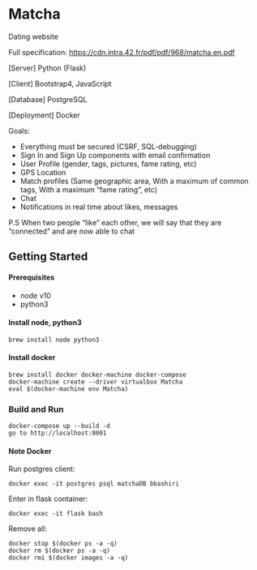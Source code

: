 # Matcha
Dating website

Full specification: https://cdn.intra.42.fr/pdf/pdf/968/matcha.en.pdf

[Server] Python (Flask)

[Client] Bootstrap4, JavaScript

[Database] PostgreSQL

[Deployment] Docker

Goals:

- Everything must be secured (CSRF, SQL-debugging)
- Sign In and Sign Up components with email confirmation
- User Profile (gender, tags, pictures, fame rating, etc)
- GPS Location
- Match profiles (Same geographic area, With a maximum of common tags, With a maximum “fame rating”, etc)
- Chat
- Notifications in real time about likes, messages

P.S  When two people “like” each other, we will say that they are “connected” and are now able to chat
## Getting Started

#### Prerequisites

- node v10
- python3

#### Install node, python3

```
brew install node python3
```

#### Install docker

```
brew install docker docker-machine docker-compose
docker-machine create --driver virtualbox Matcha
eval $(docker-machine env Matcha)
```

### Build and Run

```
docker-compose up --build -d
go to http://localhost:8001
```

#### Note Docker

Run postgres client:

```
docker exec -it postgres psql matchaDB bbashiri
```
Enter in flask container:
```
docker exec -it flask bash
```
Remove all:
```
docker stop $(docker ps -a -q)
docker rm $(docker ps -a -q)
docker rmi $(docker images -a -q)
```